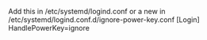 Add this in /etc/systemd/logind.conf or a new in /etc/systemd/logind.conf.d/ignore-power-key.conf
[Login]
HandlePowerKey=ignore
